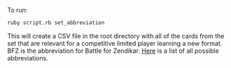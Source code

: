 To run:

```bash
ruby script.rb set_abbreviation
```

This will create a CSV file in the root directory with all of the cards from the set that are relevant for a competitive limited player learning a new format. BFZ is the abbreviation for Battle for Zendikar. [Here](http://mtgjson.com/) is a list of all possible abbreviations.
